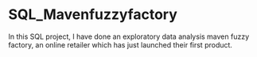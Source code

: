 # SQL_Mavenfuzzyfactory
In this SQL project, I have done an exploratory data analysis maven fuzzy factory, an online retailer which has just launched their first product.
